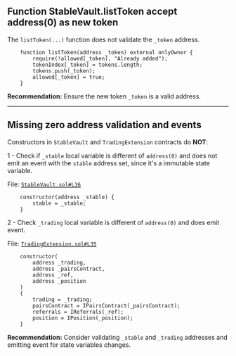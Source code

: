 ## Function StableVault.listToken accept address(0) as new token

The `listToken(...)` function does not validate the `_token` address.



```solidity
    function listToken(address _token) external onlyOwner {
        require(!allowed[_token], "Already added");
        tokenIndex[_token] = tokens.length;
        tokens.push(_token);
        allowed[_token] = true;
    }
```

**Recommendation:** Ensure the new token `_token` is a valid address.

---

## Missing zero address validation and events 

Constructors in `StableVault` and `TradingExtension` contracts do **NOT**: 

1 - Check if `_stable` local variable is different of `address(0)` and does not emit an event with the `stable` address set, since it's a immutable state variable.

File: [`StableVault.sol#L36`](https://github.com/code-423n4/2022-12-tigris/blob/main/contracts/StableVault.sol#L36)

```solidity
    constructor(address _stable) {
        stable = _stable;
    }
```

2 - Check `_trading` local variable is different of `address(0)` and does emit event.

File: [`TradingExtension.sol#L35`](https://github.com/code-423n4/2022-12-tigris/blob/main/contracts/TradingExtension.sol#L35)

```solidity
    constructor(
        address _trading,
        address _pairsContract,
        address _ref,
        address _position
    )
    {
        trading = _trading;
        pairsContract = IPairsContract(_pairsContract);
        referrals = IReferrals(_ref);
        position = IPosition(_position);
    }
```

**Recommendation:** Consider validating `_stable` and `_trading` addresses and emitting event for state variables changes.


